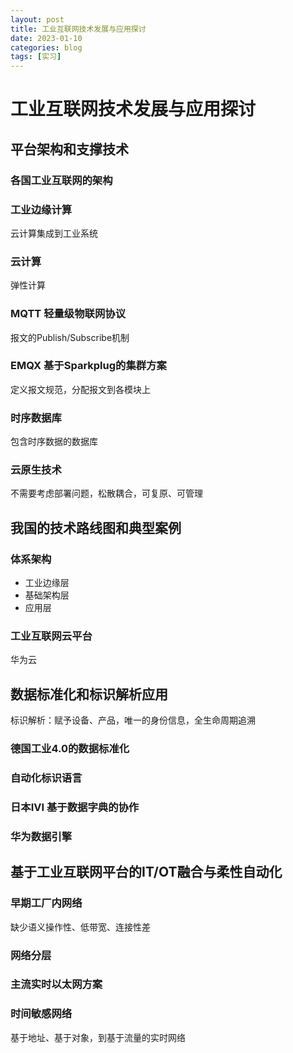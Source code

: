 ```yaml
---
layout: post
title: 工业互联网技术发展与应用探讨
date: 2023-01-10
categories: blog
tags: [实习]
---
```



# 工业互联网技术发展与应用探讨

## 平台架构和支撑技术

### 各国工业互联网的架构

### 工业边缘计算

云计算集成到工业系统

### 云计算

弹性计算

### MQTT 轻量级物联网协议

报文的Publish/Subscribe机制

### EMQX 基于Sparkplug的集群方案

定义报文规范，分配报文到各模块上

### 时序数据库

包含时序数据的数据库

### 云原生技术

不需要考虑部署问题，松散耦合，可复原、可管理

## 我国的技术路线图和典型案例

### 体系架构

- 工业边缘层
- 基础架构层
- 应用层

### 工业互联网云平台

华为云

## 数据标准化和标识解析应用

标识解析：赋予设备、产品，唯一的身份信息，全生命周期追溯

### 德国工业4.0的数据标准化

### 自动化标识语言

### 日本IVI 基于数据字典的协作

### 华为数据引擎

## 基于工业互联网平台的IT/OT融合与柔性自动化

### 早期工厂内网络

缺少语义操作性、低带宽、连接性差

### 网络分层

### 主流实时以太网方案

### 时间敏感网络

基于地址、基于对象，到基于流量的实时网络